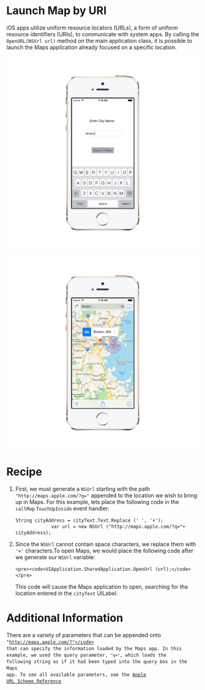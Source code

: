 Launch Map by URI
========================

iOS apps utilize uniform resource locators (URLs), a form of uniform resource identifiers (URIs), to communicate with system apps. By calling the <code>OpenURL(NSUrl url)</code> method on the main application class, it is possible to launch the Maps application already focused on a specific location. 

![App Screen](/OpenMapsURI/Screenshots/app.png)

![Map Screen](/OpenMapsURI/Screenshots/map.png)

Recipe
======

<ol>
  
  <li><p>First, we must generate a <code>NSUrl</code> starting with the path <code>"http://maps.apple.com/?q="</code> appended to the location we wish to bring up in Maps.  For this example, lets place the following code in the <code>callMap</code> <code>TouchUpInside</code> event handler:</p>
  
  <pre><code>String cityAddress = cityText.Text.Replace (' ', '+');
			 var url = new NSUrl ("http://maps.apple.com/?q="+ cityAddress);</code></pre>
  </li>
  
  <li><p>Since the <code>NSUrl</code> cannot contain space characters, we replace them with <code>'+'</code> characters.To open Maps, we would place the following code after we generate our <code>NSUrl</code> variable:</p>
  
    <pre><code>UIApplication.SharedApplication.OpenUrl (url);</code></pre>
  
<p>This code will cause the Maps application to open, searching for the location entered in the <code>cityText</code> UILabel.</p>

</ol>

Additional Information
======================

There are a variety of parameters that can be appended onto <code>"http://maps.apple.com/?"</code> that can specify the information loaded by the Maps app. In this example, we used the query parameter, <code>"q="</code>, which loads the following string as if it had been typed into the query box in the Maps app. To see all available parameters, see the [Apple URL Scheme Reference](https://developer.apple.com/library/ios/featuredarticles/iPhoneURLScheme_Reference/MapLinks/MapLinks.html)




 
  
    
					     
  
